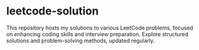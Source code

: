 # leetcode-solution
This repository hosts my solutions to various LeetCode problems, focused on enhancing coding skills and interview preparation. Explore structured solutions and problem-solving methods, updated regularly.
